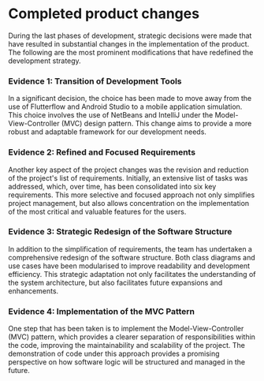 # Completed product changes

 During the last phases of development, strategic decisions were made that have resulted in substantial changes in the implementation of the product. The following are the most prominent modifications that have redefined the development strategy.

### Evidence 1: Transition of Development Tools

In a significant decision, the choice has been made to move away from the use of Flutterflow and Android Studio to a mobile application simulation. This choice involves the use of NetBeans and IntelliJ under the Model-View-Controller (MVC) design pattern. This change aims to provide a more robust and adaptable framework for our development needs.

### Evidence 2: Refined and Focused Requirements

 Another key aspect of the project changes was the revision and reduction of the project's list of requirements. Initially, an extensive list of tasks was addressed, which, over time, has been consolidated into six key requirements. This more selective and focused approach not only simplifies project management, but also allows concentration on the implementation of the most critical and valuable features for the users.

### Evidence 3: Strategic Redesign of the Software Structure

 In addition to the simplification of requirements, the team has undertaken a comprehensive redesign of the software structure. Both class diagrams and use cases have been modularised to improve readability and development efficiency. This strategic adaptation not only facilitates the understanding of the system architecture, but also facilitates future expansions and enhancements.

### Evidence 4: Implementation of the MVC Pattern

 One step that has been taken is to implement the Model-View-Controller (MVC) pattern, which provides a clearer separation of responsibilities within the code, improving the maintainability and scalability of the project. The demonstration of code under this approach provides a promising perspective on how software logic will be structured and managed in the future.